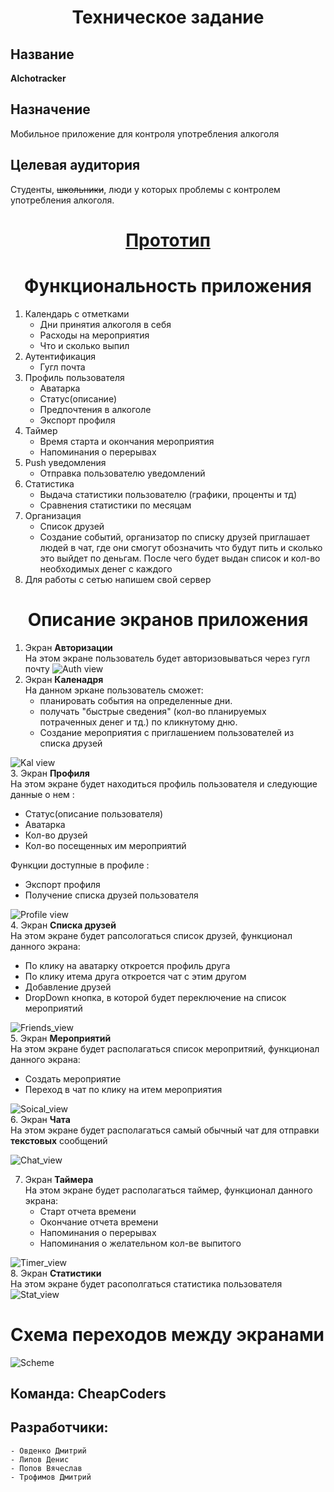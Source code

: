 # <center>**Техническое задание**</center>
## Название
**Alchotracker**
## Назначение
Мобильное приложение для контроля употребления алкоголя
## Целевая аудитория
Студенты, ~~школьники~~, люди у которых проблемы с контролем употребления алкоголя.

# <center>[ Прототип ](https://marvelapp.com/prototype/f8j9fd7/screen/73906707)</center>


# <center>Функциональность приложения</center>
1. Календарь с отметками
    * Дни принятия алкоголя в себя
    * Расходы на мероприятия
    * Что и сколько выпил
2. Аутентификация
    * Гугл почта
3. Профиль пользователя
    * Аватарка
    * Статус(описание)
    * Предпочтения в алкоголе
    * Экспорт профиля
4. Таймер
    * Время старта и окончания мероприятия
    * Напоминания о перерывах
5. Push уведомления
    * Отправка пользователю уведомлений
6. Статистика
    * Выдача статистики пользователю (графики, проценты и тд)
    * Сравнения статистики по месяцам
7. Организация
    * Список друзей
    * Создание событий, организатор по списку друзей приглашает людей в чат, где они смогут обозначить что будут пить и сколько это выйдет по деньгам. После чего будет выдан список и кол-во необходимых денег с каждого
8. Для работы с сетью напишем свой сервер

# <center> Описание экранов приложения </center>
1. Экран **Авторизации** <br> На этом экране пользователь будет авторизовываться через гугл почту 
![Auth view](img/Auth_view.png)
2. Экран **Каленадря** <br> На данном эркане пользователь сможет:<br>
   - планировать события на определенные дни.
   - получать "быстрые сведения" (кол-во планируемых потраченных денег и тд.) по кликнутому дню.
   - Создание мероприятия с приглашением пользователей из списка друзей
  
![Kal view](img/Kal_view.png) <br>
3. Экран **Профиля** <br> На этом экране будет находиться профиль пользователя и следующие данные о нем :<br>
   - Статус(описание пользователя)
   - Аватарка
   - Кол-во друзей
   - Кол-во посещенных им мероприятий

Функции доступные в профиле :<br>
   - Экспорт профиля
   - Получение списка друзей пользователя

![Profile view](img/Profile_view.png) <br>
4. Экран **Списка друзей** <br> На этом экране будет рапсологаться список друзей, функционал данного экрана:<br>
   - По клику на аватарку откроется профиль друга
   - По клику итема друга откроется чат с этим другом
   - Добавление друзей
   - DropDown кнопка, в которой будет переключение на список мероприятий

![Friends_view](img/Friends_view.png) <br>
5. Экран **Мероприятий** <br> На этом экране будет располагаться список меропритяий, функционал данного экрана:<br>
   - Создать мероприятие
   - Переход в чат по клику на итем мероприятия

![Soical_view](img/Social_view.png) <br>
6. Экран **Чата** <br> На этом экране будет располагаться самый обычный чат для отправки **текстовых** сообщений

![Chat_view](img/Chat_view.png)

7. Экран **Таймера** <br> На этом экране будет располагаться таймер, функционал данного экрана: <br>
    - Старт отчета времени
    - Окончание отчета времени
    - Напоминания о перерывах
    - Напоминания о желательном кол-ве выпитого

![Timer_view](img/Timer_view.png) <br>
8. Экран **Статистики** <br> На этом экране будет расополгаться статистика пользователя <br>
![Stat_view](img/Stat_view.png) <br>

# Схема переходов между экранами
![Scheme](img/Screens.png)

## Команда: CheapCoders
## Разработчики:
    - Овденко Дмитрий
    - Липов Денис
    - Попов Вячеслав
    - Трофимов Дмитрий